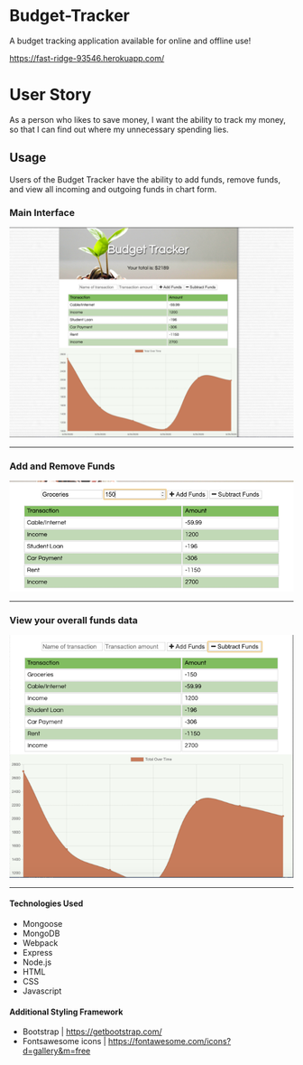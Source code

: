 # Budget-Tracker

A budget tracking application available for online and offline use!

https://fast-ridge-93546.herokuapp.com/

# User Story

As a person who likes to save money, I want the ability to track my money, so that I can find out where my unnecessary spending lies.

## Usage

Users of the Budget Tracker have the ability to add funds, remove funds, and view all incoming and outgoing funds in chart form.

### Main Interface

![Main View](./public/images/mainView.png)

<hr>

### Add and Remove Funds

![Add View](./public/images/addView.png)

<hr>

### View your overall funds data

![Chart View](./public/images/chart.png)

<hr>

#### Technologies Used

- Mongoose
- MongoDB
- Webpack
- Express
- Node.js
- HTML
- CSS
- Javascript

#### Additional Styling Framework

- Bootstrap | https://getbootstrap.com/
- Fontsawesome icons | https://fontawesome.com/icons?d=gallery&m=free
